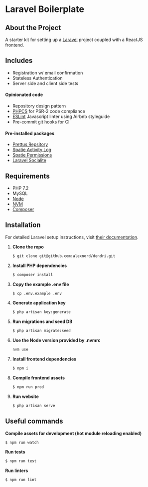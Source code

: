 # Laravel Boilerplate

## About the Project

A starter kit for setting up a [Laravel](https://laravel.com) project coupled with a ReactJS frontend.

## Includes
* Registration w/ email confirmation
* Stateless Authentication
* Server side and client side tests

#### Opinionated code
* Repository design pattern
* [PHPCS](https://github.com/squizlabs/PHP_CodeSniffer) for PSR-2 code compliance
* [ESLint](https://github.com/eslint/eslint) Javascript linter using Airbnb styleguide
* Pre-commit git hooks for CI

#### Pre-installed packages
* [Prettus Repsitory](https://github.com/andersao/l5-repository)
* [Spatie Activity Log](https://github.com/spatie/laravel-activitylog)
* [Spatie Permissions](https://github.com/spatie/laravel-permission)
* [Laravel Socialite](https://laravel.com/docs/5.8/socialite)

## Requirements

* PHP 7.2
* MySQL
* [Node](https://nodejs.org/en/download/)
* [NVM](https://github.com/nvm-sh/nvm)
* [Composer](https://getcomposer.org/)

## Installation

For detailed Laravel setup instructions, visit [their documentation](https://laravel.com/docs/5.8/installation).

1. **Clone the repo**
   
   ```sh
   $ git clone git@github.com:alexnord/dendri.git
   ```
2. **Install PHP dependencies**
   
   ```sh
   $ composer install
   ```
3. **Copy the example .env file**
   
   ```sh
   $ cp .env.example .env
   ```
4. **Generate application key**
   
   ```sh
   $ php artisan key:generate
   ```
5. **Run migrations and seed DB**
   
   ```sh
   $ php artisan migrate:seed
   ```
6. **Use the Node version provided by .nvmrc**

   ```sh
   nvm use
   ```

7. **Install frontend dependencies**
   
   ```sh
   $ npm i
   ```
8. **Compile frontend assets**

   ```sh
   $ npm run prod
   ```
9. **Run website**

   ```sh
   $ php artisan serve
   ```

## Useful commands

**Compile assets for development (hot module reloading enabled)**
```sh
$ npm run watch
```

**Run tests**
```sh
$ npm run test
```

**Run linters**
```sh
$ npm run lint
```